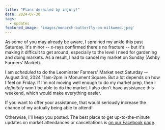 ```yaml
---
title: "Plans derailed by injury!"
date: 2024-07-30
tags:
  - updates
featured_image: 'images/monarch-butterfly-on-milkweed.jpeg'
---
```


As some of you may already be aware, I sprained my ankle this past Saturday. It's minor -- x-rays confirmed there's no fracture -- but it's making it difficult to get around, especially to the level I need for gardening and doing markets. As a result, I had to cancel my market on Sunday (Ashby Farmers' Market).

I am *scheduled* to do the Leominster Farmers' Market next Saturday -- August 3rd, 2024 11am-2pm in Monument Square. But a lot depends on how I feel on Friday. If I'm not moving well enough to do my market prep, then I *definitely* won't be able to do the market. I also don't have assistance this weekend, which would make everything easier. 

If you want to offer your assistance, that would seriously increase the chance of my actually being able to attend!

Otherwise, I'll keep you posted. The best place to get up-to-the-minute updates on market attendances or cancellations is [on our Facebook page](https://www.facebook.com/redtrilliumgardens/).